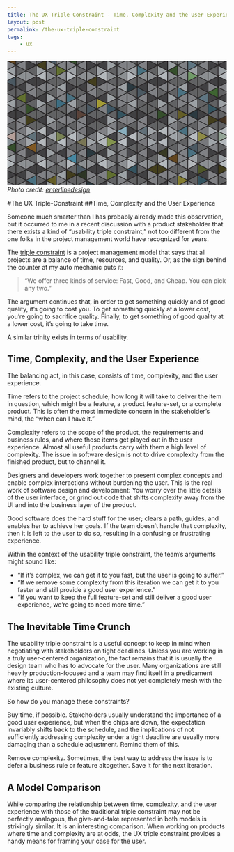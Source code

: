 ```yaml
---
title: The UX Triple Constraint - Time, Complexity and the User Experience
layout: post
permalink: /the-ux-triple-constraint
tags:
    - ux
---
```


![triangles](/img/triangles.jpg "Triangles")
<em>Photo credit: [enterlinedesign][2]</em>

#The UX Triple-Constraint
##Time, Complexity and the User Experience

Someone much smarter than I has probably already made this observation, but it occurred to me in a recent discussion with a product stakeholder that there exists a kind of “usability triple constraint,” not too different from the one folks in the project management world have recognized for years.

The [triple constraint][1] is a project management model that says that all projects are a balance of time, resources, and quality. Or, as the sign behind the counter at my auto mechanic puts it:

> “We offer three kinds of service: Fast, Good, and Cheap. You can pick any two.”

The argument continues that, in order to get something quickly and of good quality, it’s going to cost you. To get something quickly at a lower cost, you’re going to sacrifice quality. Finally, to get something of good quality at a lower cost, it’s going to take time.

A similar trinity exists in terms of usability.

## Time, Complexity, and the User Experience
The balancing act, in this case, consists of time, complexity, and the user experience.

Time refers to the project schedule; how long it will take to deliver the item in question, which might be a feature, a product feature-set, or a complete product. This is often the most immediate concern in the stakeholder’s mind, the “when can I have it.”

Complexity refers to the scope of the product, the requirements and business rules, and where those items get played out in the user experience. Almost all useful products carry with them a high level of complexity. The issue in software design is not to drive complexity from the finished product, but to channel it.

Designers and developers work together to present complex concepts and enable complex interactions without burdening the user. This is the real work of software design and development: You worry over the little details of the user interface, or grind out code that shifts complexity away from the UI and into the business layer of the product.

Good software does the hard stuff for the user; clears a path, guides, and enables her to achieve her goals. If the team doesn’t handle that complexity, then it is left to the user to do so, resulting in a confusing or frustrating experience.

Within the context of the usability triple constraint, the team’s arguments might sound like:

- “If it’s complex, we can get it to you fast, but the user is going to suffer.”
- “If we remove some complexity from this iteration we can get it to you faster and still provide a good user experience.”
- “If you want to keep the full feature-set and still deliver a good user experience, we’re going to need more time.”

## The Inevitable Time Crunch
The usability triple constraint is a useful concept to keep in mind when negotiating with stakeholders on tight deadlines. Unless you are working in a truly user-centered organization, the fact remains that it is usually the design team who has to advocate for the user. Many organizations are still heavily production-focused and a team may find itself in a predicament where its user-centered philosophy does not yet completely mesh with the existing culture.

So how do you manage these constraints?

Buy time, if possible. Stakeholders usually understand the importance of a good user experience, but when the chips are down, the expectation invariably shifts back to the schedule, and the implications of not sufficiently addressing complexity under a tight deadline are usually more damaging than a schedule adjustment. Remind them of this.

Remove complexity. Sometimes, the best way to address the issue is to defer a business rule or feature altogether. Save it for the next iteration.

## A Model Comparison
While comparing the relationship between time, complexity, and the user experience with those of the traditional triple constraint may not be perfectly analogous, the give-and-take represented in both models is strikingly similar. It is an interesting comparison. When working on products where time and complexity are at odds, the UX triple constraint provides a handy means for framing your case for the user.

[1]: http://en.wikipedia.org/wiki/Project_management_triangle "The Project Management Triangle - Wikipedia"

[2]: http://www.shutterstock.com/gallery-1445165p1.html "enterlinedesign's Porfolio - Shutterstock"